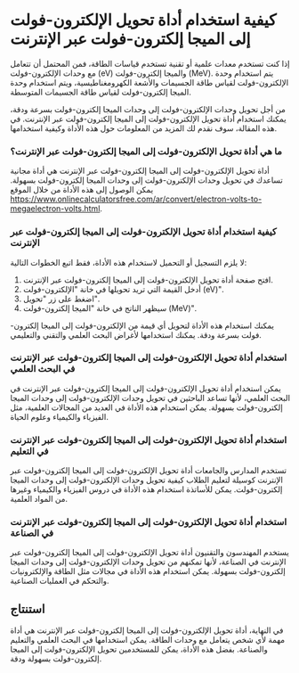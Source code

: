 كيفية استخدام أداة تحويل الإلكترون-فولت إلى الميجا إلكترون-فولت عبر الإنترنت
============================================================================

إذا كنت تستخدم معدات علمية أو تقنية تستخدم قياسات الطاقة، فمن المحتمل أن تتعامل مع وحدات الإلكترون-فولت (eV) والميجا إلكترون-فولت (MeV). يتم استخدام وحدة الإلكترون-فولت لقياس طاقة الجسيمات والأشعة الكهرومغناطيسية، ويتم استخدام وحدة الميجا إلكترون-فولت لقياس طاقة الجسيمات المتوسطة.

من أجل تحويل وحدات الإلكترون-فولت إلى وحدات الميجا إلكترون-فولت بسرعة ودقة، يمكنك استخدام أداة تحويل الإلكترون-فولت إلى الميجا إلكترون-فولت عبر الإنترنت. في هذه المقالة، سوف نقدم لك المزيد من المعلومات حول هذه الأداة وكيفية استخدامها.

### ما هي أداة تحويل الإلكترون-فولت إلى الميجا إلكترون-فولت عبر الإنترنت؟

أداة تحويل الإلكترون-فولت إلى الميجا إلكترون-فولت عبر الإنترنت هي أداة مجانية تساعدك في تحويل وحدات الإلكترون-فولت إلى وحدات الميجا إلكترون-فولت بسهولة. يمكن الوصول إلى هذه الأداة من خلال الموقع <https://www.onlinecalculatorsfree.com/ar/convert/electron-volts-to-megaelectron-volts.html>.

### كيفية استخدام أداة تحويل الإلكترون-فولت إلى الميجا إلكترون-فولت عبر الإنترنت

لا يلزم التسجيل أو التحميل لاستخدام هذه الأداة، فقط اتبع الخطوات التالية:

1. افتح صفحة أداة تحويل الإلكترون-فولت إلى الميجا إلكترون-فولت عبر الإنترنت.
2. أدخل القيمة التي تريد تحويلها في خانة "الإلكترون-فولت (eV)".
3. اضغط على زر "تحويل".
4. سيظهر الناتج في خانة "الميجا إلكترون-فولت (MeV)".

يمكنك استخدام هذه الأداة لتحويل أي قيمة من الإلكترون-فولت إلى الميجا إلكترون-فولت بسرعة ودقة. يمكنك استخدامها لأغراض البحث العلمي والتقني والتعليمي.

### استخدام أداة تحويل الإلكترون-فولت إلى الميجا إلكترون-فولت عبر الإنترنت في البحث العلمي

يمكن استخدام أداة تحويل الإلكترون-فولت إلى الميجا إلكترون-فولت عبر الإنترنت في البحث العلمي، لأنها تساعد الباحثين في تحويل وحدات الإلكترون-فولت إلى وحدات الميجا إلكترون-فولت بسهولة. يمكن استخدام هذه الأداة في العديد من المجالات العلمية، مثل الفيزياء والكيمياء وعلوم الحياة.

### استخدام أداة تحويل الإلكترون-فولت إلى الميجا إلكترون-فولت عبر الإنترنت في التعليم

تستخدم المدارس والجامعات أداة تحويل الإلكترون-فولت إلى الميجا إلكترون-فولت عبر الإنترنت كوسيلة لتعليم الطلاب كيفية تحويل وحدات الإلكترون-فولت إلى وحدات الميجا إلكترون-فولت. يمكن للأساتذة استخدام هذه الأداة في دروس الفيزياء والكيمياء وغيرها من المواد العلمية.

### استخدام أداة تحويل الإلكترون-فولت إلى الميجا إلكترون-فولت عبر الإنترنت في الصناعة

يستخدم المهندسون والتقنيون أداة تحويل الإلكترون-فولت إلى الميجا إلكترون-فولت عبر الإنترنت في الصناعة، لأنها تمكنهم من تحويل وحدات الإلكترون-فولت إلى وحدات الميجا إلكترون-فولت بسهولة. يمكن استخدام هذه الأداة في مجالات مثل الطاقة والإلكترونيات والتحكم في العمليات الصناعية.

استنتاج
-------

في النهاية، أداة تحويل الإلكترون-فولت إلى الميجا إلكترون-فولت عبر الإنترنت هي أداة مهمة لأي شخص يتعامل مع وحدات الطاقة. يمكن استخدامها في البحث العلمي والتعليم والصناعة. بفضل هذه الأداة، يمكن للمستخدمين تحويل الإلكترون-فولت إلى الميجا إلكترون-فولت بسهولة ودقة.